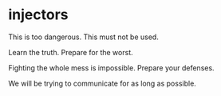 # injectors
This is too dangerous.
This must not be used.

Learn the truth.
Prepare for the worst.

Fighting the whole mess is impossible.
Prepare your defenses.

We will be trying to communicate for as long as possible.

